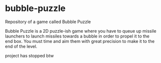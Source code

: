 # bubble-puzzle
Repository of a game called Bubble Puzzle

Bubble Puzzle is a 2D puzzle-ish game where you have to queue up missile launchers to launch missiles towards a bubble in order to propel it to the end box. You must time and aim them with great precision to make it to the end of the level.

project has stopped btw
